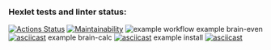 ### Hexlet tests and linter status:
[![Actions Status](https://github.com/kotilla/frontend-project-lvl1/workflows/hexlet-check/badge.svg)](https://github.com/kotilla/frontend-project-lvl1/actions)
[![Maintainability](https://api.codeclimate.com/v1/badges/a99a88d28ad37a79dbf6/maintainability)](https://codeclimate.com/github/codeclimate/codeclimate/maintainability)
![example workflow](https://github.com/kotilla/frontend-project-lvl1/actions/workflows/node.js.yml/badge.svg)
example brain-even
[![asciicast](https://asciinema.org/a/CIbOGJiPB07zTai4ywMX9rizX.svg)](https://asciinema.org/a/CIbOGJiPB07zTai4ywMX9rizX)
example brain-calc
[![asciicast](https://asciinema.org/a/6Kj56ojhKbjKmf8d5P6fTyVxQ.svg)](https://asciinema.org/a/3WhP0I3PS0YkYXPMVRt9fPFzL)
example install 
[![asciicast](https://asciinema.org/a/6Kj56ojhKbjKmf8d5P6fTyVxQ.svg)](https://asciinema.org/a/6Kj56ojhKbjKmf8d5P6fTyVxQ)
